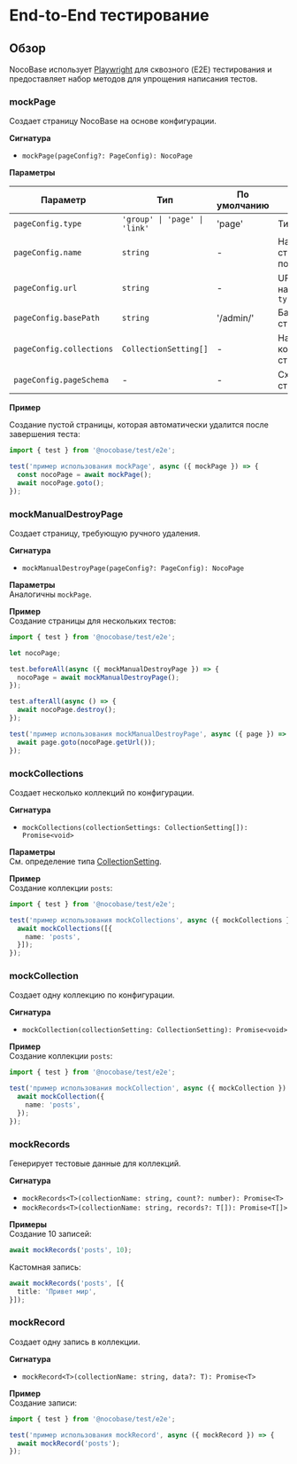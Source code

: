 # End-to-End тестирование

## Обзор

NocoBase использует [Playwright](https://playwright.dev/) для сквозного (E2E) тестирования и предоставляет набор методов для упрощения написания тестов.

### mockPage

Создает страницу NocoBase на основе конфигурации.

**Сигнатура**

- `mockPage(pageConfig?: PageConfig): NocoPage`

**Параметры**

| Параметр                | Тип                          | По умолчанию | Описание                              |
|-------------------------|------------------------------|--------------|---------------------------------------|
| `pageConfig.type`       | `'group' \| 'page' \| 'link'` | 'page'       | Тип страницы                          |
| `pageConfig.name`       | `string`                     | -            | Название страницы для пользователей   |
| `pageConfig.url`        | `string`                     | -            | URL для навигации при `type='link'`   |
| `pageConfig.basePath`   | `string`                     | '/admin/'    | Базовый путь страницы                 |
| `pageConfig.collections`| `CollectionSetting[]`        | -            | Настройки коллекций на странице       |
| `pageConfig.pageSchema` | -                            | -            | Схема всей страницы                   |

**Пример**

Создание пустой страницы, которая автоматически удалится после завершения теста:

```ts
import { test } from '@nocobase/test/e2e';

test('пример использования mockPage', async ({ mockPage }) => {
  const nocoPage = await mockPage();
  await nocoPage.goto();
});
```

### mockManualDestroyPage

Создает страницу, требующую ручного удаления.

**Сигнатура**

- `mockManualDestroyPage(pageConfig?: PageConfig): NocoPage`

**Параметры**  
Аналогичны `mockPage`.

**Пример**  
Создание страницы для нескольких тестов:

```ts
import { test } from '@nocobase/test/e2e';

let nocoPage;

test.beforeAll(async ({ mockManualDestroyPage }) => {
  nocoPage = await mockManualDestroyPage();
});

test.afterAll(async () => {
  await nocoPage.destroy();
});

test('пример использования mockManualDestroyPage', async ({ page }) => {
  await page.goto(nocoPage.getUrl());
});
```

### mockCollections

Создает несколько коллекций по конфигурации.

**Сигнатура**

- `mockCollections(collectionSettings: CollectionSetting[]): Promise<void>`

**Параметры**  
См. определение типа [CollectionSetting](https://github.com/nocobase/nocobase/blob/323b527aeb46aee2bc23387fddc54f39a9504739/packages/core/test/src/e2e/e2eUtils.ts#L11-L90).

**Пример**  
Создание коллекции `posts`:

```ts
import { test } from '@nocobase/test/e2e';

test('пример использования mockCollections', async ({ mockCollections }) => {
  await mockCollections([{
    name: 'posts',
  }]);
});
```

### mockCollection

Создает одну коллекцию по конфигурации.

**Сигнатура**

- `mockCollection(collectionSetting: CollectionSetting): Promise<void>`

**Пример**  
Создание коллекции `posts`:

```ts
import { test } from '@nocobase/test/e2e';

test('пример использования mockCollection', async ({ mockCollection }) => {
  await mockCollection({
    name: 'posts',
  });
});
```

### mockRecords

Генерирует тестовые данные для коллекций.

**Сигнатура**

- `mockRecords<T>(collectionName: string, count?: number): Promise<T>`
- `mockRecords<T>(collectionName: string, records?: T[]): Promise<T[]>`

**Примеры**  
Создание 10 записей:

```ts
await mockRecords('posts', 10);
```

Кастомная запись:

```ts
await mockRecords('posts', [{
  title: 'Привет мир',
}]);
```

### mockRecord

Создает одну запись в коллекции.

**Сигнатура**

- `mockRecord<T>(collectionName: string, data?: T): Promise<T>`

**Пример**  
Создание записи:

```ts
import { test } from '@nocobase/test/e2e';

test('пример использования mockRecord', async ({ mockRecord }) => {
  await mockRecord('posts');
});
```

